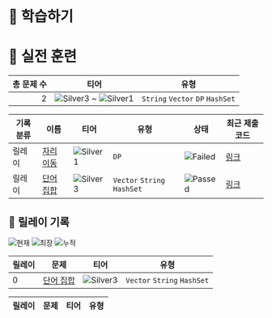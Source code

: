 # 📖 학습하기

# 🥇 실전 훈련
|총 문제 수|티어|유형|
|---:|---|---|
|2|![Silver3][s3] ~ ![Silver1][s1]|`String` `Vector` `DP` `HashSet`|

|기록분류|이름|티어|유형|상태|최근 제출 코드|
|---|---|---|---|---|---|
|릴레이|[자리 이동](https://www.codetree.ai/training-field/search/problems/shift)|![Silver1][s1]|`DP`|![Failed][failed]|[링크](https://github.com/pinegreen83/codetree-TILs/blob/main/241225/%EC%9E%90%EB%A6%AC%20%EC%9D%B4%EB%8F%99/shift.cpp)|
|릴레이|[단어 집합](https://www.codetree.ai/training-field/search/problems/word-set)|![Silver3][s3]|`Vector` `String` `HashSet`|![Passed][passed]|[링크](https://github.com/pinegreen83/codetree-TILs/blob/main/241225/%EB%8B%A8%EC%96%B4%20%EC%A7%91%ED%95%A9/word-set.cpp)|


## 🏃 릴레이 기록
![현재](https://img.shields.io/badge/현재_릴레이-0-%235cb85c.svg?for-the-badge)
![최장](https://img.shields.io/badge/최장_릴레이-34-%23E34F26.svg?for-the-badge)
![누적](https://img.shields.io/badge/누적_릴레이-152-%2300599C.svg?for-the-badge)

|릴레이|문제|티어|유형|
|---|---|---|---|
|0|[단어 집합](https://www.codetree.ai/training-field/search/problems/word-set)|![Silver3][s3]|`Vector` `String` `HashSet`|


|릴레이|문제|티어|유형|
|---|---|---|---|










[b5]: https://img.shields.io/badge/Bronze_5-%235D3E31.svg
[b4]: https://img.shields.io/badge/Bronze_4-%235D3E31.svg
[b3]: https://img.shields.io/badge/Bronze_3-%235D3E31.svg
[b2]: https://img.shields.io/badge/Bronze_2-%235D3E31.svg
[b1]: https://img.shields.io/badge/Bronze_1-%235D3E31.svg
[s5]: https://img.shields.io/badge/Silver_5-%23394960.svg
[s4]: https://img.shields.io/badge/Silver_4-%23394960.svg
[s3]: https://img.shields.io/badge/Silver_3-%23394960.svg
[s2]: https://img.shields.io/badge/Silver_2-%23394960.svg
[s1]: https://img.shields.io/badge/Silver_1-%23394960.svg
[g5]: https://img.shields.io/badge/Gold_5-%23FFC433.svg
[g4]: https://img.shields.io/badge/Gold_4-%23FFC433.svg
[g3]: https://img.shields.io/badge/Gold_3-%23FFC433.svg
[g2]: https://img.shields.io/badge/Gold_2-%23FFC433.svg
[g1]: https://img.shields.io/badge/Gold_1-%23FFC433.svg
[p5]: https://img.shields.io/badge/Platinum_5-%2376DDD8.svg
[p4]: https://img.shields.io/badge/Platinum_4-%2376DDD8.svg
[p3]: https://img.shields.io/badge/Platinum_3-%2376DDD8.svg
[p2]: https://img.shields.io/badge/Platinum_2-%2376DDD8.svg
[p1]: https://img.shields.io/badge/Platinum_1-%2376DDD8.svg
[passed]: https://img.shields.io/badge/Passed-%23009D27.svg
[failed]: https://img.shields.io/badge/Failed-%23D24D57.svg
[easy]: https://img.shields.io/badge/쉬움-%235cb85c.svg?for-the-badge
[medium]: https://img.shields.io/badge/보통-%23FFC433.svg?for-the-badge
[hard]: https://img.shields.io/badge/어려움-%23D24D57.svg?for-the-badge